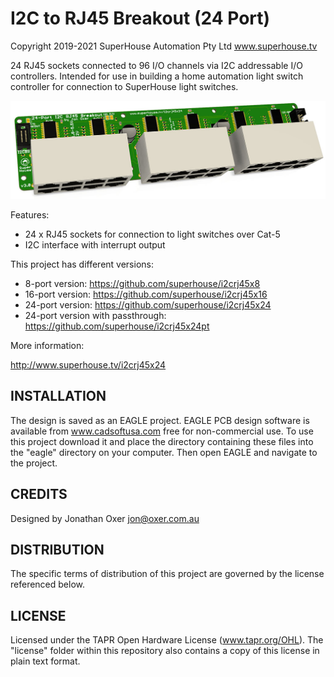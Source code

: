 I2C to RJ45 Breakout (24 Port)
==============================
Copyright 2019-2021 SuperHouse Automation Pty Ltd  www.superhouse.tv  

24 RJ45 sockets connected to 96 I/O channels via I2C addressable
I/O controllers. Intended for use in building a home automation light
switch controller for connection to SuperHouse light switches.

![I2C RJ45 Breakout PCB](Images/I2CRJ45X24-v3_0-render.jpg)

Features:

 * 24 x RJ45 sockets for connection to light switches over Cat-5
 * I2C interface with interrupt output

This project has different versions:

 * 8-port version: https://github.com/superhouse/i2crj45x8
 * 16-port version: https://github.com/superhouse/i2crj45x16
 * 24-port version: https://github.com/superhouse/i2crj45x24
 * 24-port version with passthrough: https://github.com/superhouse/i2crj45x24pt

More information:

  http://www.superhouse.tv/i2crj45x24

INSTALLATION
------------
The design is saved as an EAGLE project. EAGLE PCB design software is
available from www.cadsoftusa.com free for non-commercial use. To use
this project download it and place the directory containing these files
into the "eagle" directory on your computer. Then open EAGLE and
navigate to the project.


CREDITS
-------
Designed by Jonathan Oxer jon@oxer.com.au


DISTRIBUTION
------------
The specific terms of distribution of this project are governed by the
license referenced below.


LICENSE
-------
Licensed under the TAPR Open Hardware License (www.tapr.org/OHL).
The "license" folder within this repository also contains a copy of
this license in plain text format.
